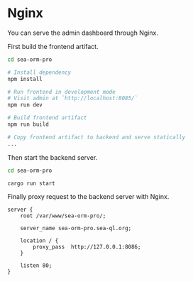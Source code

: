 # Nginx

You can serve the admin dashboard through Nginx.

First build the frontend artifact.

```sh
cd sea-orm-pro

# Install dependency
npm install

# Run frontend in development mode
# Visit admin at `http://localhost:8085/`
npm run dev

# Build frontend artifact
npm run build

# Copy frontend artifact to backend and serve statically
...
```

Then start the backend server.

```sh
cd sea-orm-pro

cargo run start
```

Finally proxy request to the backend server with Nginx.

```
server {
    root /var/www/sea-orm-pro/;

    server_name sea-orm-pro.sea-ql.org;

    location / {
        proxy_pass  http://127.0.0.1:8086;
    }

    listen 80;
}
```
